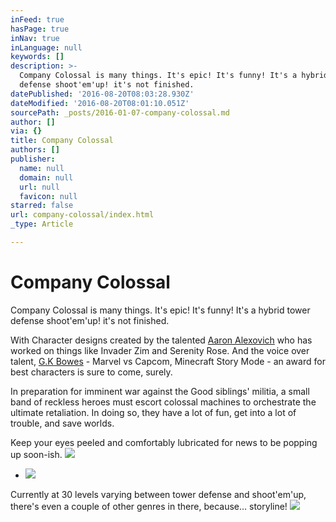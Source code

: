 ```yaml
---
inFeed: true
hasPage: true
inNav: true
inLanguage: null
keywords: []
description: >-
  Company Colossal is many things. It's epic! It's funny! It's a hybrid tower
  defense shoot'em'up! it's not finished.
datePublished: '2016-08-20T08:03:28.930Z'
dateModified: '2016-08-20T08:01:10.051Z'
sourcePath: _posts/2016-01-07-company-colossal.md
author: []
via: {}
title: Company Colossal
authors: []
publisher:
  name: null
  domain: null
  url: null
  favicon: null
starred: false
url: company-colossal/index.html
_type: Article

---
```

# Company Colossal

Company Colossal is many things. It's epic! It's funny! It's a hybrid tower defense shoot'em'up! it's not finished.

With Character designs created by the talented [Aaron Alexovich][0] who has worked on things like Invader Zim and Serenity Rose. And the voice over talent, [G.K Bowes][1] - Marvel vs Capcom, Minecraft Story Mode - an award for best characters is sure to come, surely.

In preparation for imminent war against the Good siblings' militia, a small band of reckless heroes must escort colossal machines to orchestrate the ultimate retaliation. In doing so, they have a lot of fun, get into a lot of trouble, and save worlds.

Keep your eyes peeled and comfortably lubricated for news to be popping up soon-ish.
![](https://s3-us-west-2.amazonaws.com/the-grid-img/p/d87346172fde2c81398b6911f2cb6027de3e39d2.jpg)

* ![](https://s3-us-west-2.amazonaws.com/the-grid-img/p/e2cb182a2b0727a20e61c3f9c80d0e3cdfacc2a4.png)

Currently at 30 levels varying between tower defense and shoot'em'up, there's even a couple of other genres in there, because... storyline!
![](https://the-grid-user-content.s3-us-west-2.amazonaws.com/468b1be7-4840-4059-bd33-03788d127ee4.jpg)

[0]: http://www.heartshapedskull.com/
[1]: http://www.gkbowes.com/